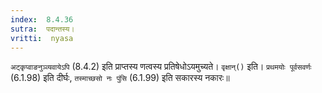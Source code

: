 ```yaml
---
index:  8.4.36
sutra:  पदान्तस्य।
vritti:  nyasa
---
```


`अट्कृप्वाङनुञ्व्यवायेऽपि` (8.4.2) इति प्राप्तस्य णत्वस्य प्रतिषेधोऽयमुच्यते। `वृक्षान्()` इति। `प्रथमयोः पूर्वसवर्णः` (6.1.98) इति दीर्घः, `तस्माच्छसो नः पुंसि` (6.1.99) इति सकारस्य नकारः॥
